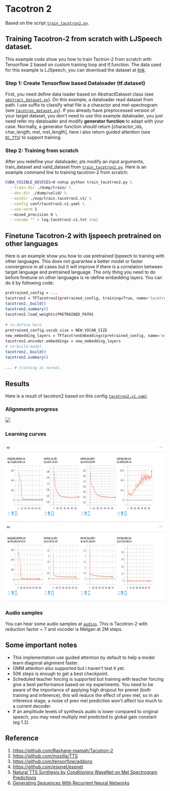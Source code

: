 # Tacotron 2
Based on the script [`train_tacotron2.py`](https://https://github.com/dathudeptrai/TensorflowTTS/examples/tacotron-2/train_tacotron2.py).

## Training Tacotron-2 from scratch with LJSpeech dataset.
This example code show you how to train Tactron-2 from scratch with Tensorflow 2 based on custom training loop and tf.function. The data used for this example is LJSpeech, you can download the dataset at  [link](https://keithito.com/LJ-Speech-Dataset/).

### Step 1: Create Tensorflow based Dataloader (tf.dataset)
First, you need define data loader based on AbstractDataset class (see [`abstract_dataset.py`](https://https://github.com/dathudeptrai/TensorflowTTS/tensorflow_tts/dataset/abstract_dataset.py)). On this example, a dataloader read dataset from path. I use suffix to classify what file is a charactor and mel-spectrogram (see [`tacotron_dataset.py`](https://https://github.com/dathudeptrai/TensorflowTTS/examples/tacotron-2/tacotron_dataset.py)). If you already have preprocessed version of your target dataset, you don't need to use this example dataloader, you just need refer my dataloader and modify **generator function** to adapt with your case. Normally, a generator function should return [charactor_ids, char_length, mel, mel_length], here i also return guided attention (see [`DC_TTS`](https://arxiv.org/pdf/1710.08969.pdf)) to support training.

### Step 2: Training from scratch
After you redefine your dataloader, pls modify an input arguments, train_dataset and valid_dataset from [`train_tacotron2.py`](https://https://github.com/dathudeptrai/TensorflowTTS/examples/tacotron-2/train_tacotron2.py). Here is an example command line to training tacotron-2 from scratch:

```bash
CUDA_VISIBLE_DEVICES=0 nohup python train_tacotron2.py \
  --train-dir ./dump/train/ \
  --dev-dir ./dump/valid/ \
  --outdir ./exp/train.tacotron2.v1/ \
  --config conf/tacotron2.v1.yaml \
  --use-norm 1
  --mixed_precision 0 \
  --resume "" > log.tacotron2.v1.txt 2>&1
```

## Finetune Tacotron-2 with ljspeech pretrained on other languages
Here is an example show you how to use pretrained ljspeech to training with other languages. This does not guarantee a better model or faster convergence in all cases but it will improve if there is a correlation between target language and pretrained language. The only thing you need to do before finetune on other languages is re-define embedding layers. You can do it by following code:

```bash
pretrained_config = ...
tacotron2 = TFTacotron2(pretrained_config, training=True, name='tacotron2')
tacotron2._build()
tacotron2.summary()
tacotron2.load_weights(PRETRAINED_PATH)

# re-define here
pretrained_config.vocab_size = NEW_VOCAB_SIZE
new_embedding_layers = TFTacotronEmbeddings(pretrained_config, name='embeddings')
tacotron2.encoder.embeddings = new_embedding_layers
# re-build model
tacotron2._build()
tacotron2.summary()

... # training as normal.
```

## Results
Here is a result of tacotron2 based on this config [`tacotron2.v1.yaml`](https://https://github.com/dathudeptrai/TensorflowTTS/examples/tacotron-2/conf/tacotron2.v1.yaml)

### Alignments progress
<img src="fig/alignment.gif" height="300">

### Learning curves
<img src="fig/tensorboard.png" height="500">

### Audio samples
You can hear some audio samples at [`audios`](https://https://github.com/dathudeptrai/TensorflowTTS/examples/tacotron-2/audios/). This is Tacotron-2 with reduction factor = 7 and vocoder is Melgan at 2M steps.

## Some important notes
	
* This implementation use guided attention by default to help a model learn diagonal alignment faster.
* GMM attention also supported but i haven't test it yet.
* 50K steps is enough to get a best checkpoint.
* Scheduled teacher forcing is supported but training with teacher forcing give a best performance based on my experiments. You need to be aware of the importance of applying high dropout for prenet (both training and inference), this will reduce the effect of prev mel, so in an inference stage, a noise of prev mel prediction won't affect too much to a current decoder.
* If an amplitude levels of synthesis audio is lower compared to original speech, you may need multiply mel predicted to global gain constant (eg 1.2).

## Reference

1. https://github.com/Rayhane-mamah/Tacotron-2
2. https://github.com/mozilla/TTS
3. https://github.com/tensorflow/addons
4. https://github.com/espnet/espnet
5. [Natural TTS Synthesis by Conditioning WaveNet on Mel Spectrogram Predictions](https://arxiv.org/abs/1712.05884)
6. [Generating Sequences With Recurrent Neural Networks](https://arxiv.org/abs/1308.0850)